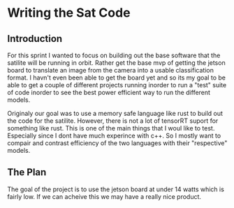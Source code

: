 # Writing the Sat Code

## Introduction

For this sprint I wanted to focus on building out the base software that the satilite will be running in orbit. Rather get the base mvp of getting the jetson board to translate an image from the camera into a usable classification format. I havn't even been able to get the board yet and so its my goal to be able to get a couple of different projects running inorder to run a "test" suite of code inorder to see the best power efficient way to run the different models. 

Originaly our goal was to use a memory safe language like rust to build out the code for the satilite. However, there is not a lot of tensorRT suport for something like rust. This is one of the main things that I woul like to test. Especially since I dont have much experince with c++. So I mostly want to compair and contrast efficiency of the two languages with their "respective" models.

## The Plan

The goal of the project is to use the jetson board at under 14 watts which is fairly low. If we can acheive this we may have a really nice product.
